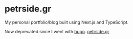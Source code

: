 # petrside.gr
My personal portfolio/blog built using Next.js and TypeScript.

Now deprecated since I went with [hugo](https://www.gohugo.io). 
[petrside.gr](https://www.petrside.gr)
